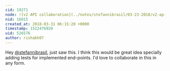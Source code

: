 ```yaml
---
cid: 19271
node: ![v2 API collaboration](../notes/stefannibrasil/03-23-2018/v2-api-collaboration)
nid: 16015
created_at: 2018-03-31 06:15:20 +0000
timestamp: 1522476920
uid: 526576
author: rishabh07
---
```


Hey [@stefannibrasil](/profile/stefannibrasil), just saw this. I think this would be great idea specially adding tests for implemented end-points. I'd love to collaborate in this in any form. 